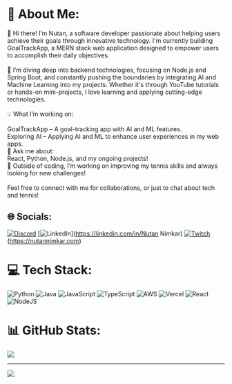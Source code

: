 # 💫 About Me:
👋 Hi there! I’m Nutan, a software developer passionate about helping users achieve their goals through innovative technology. I'm currently building GoalTrackApp, a MERN stack web application designed to empower users to accomplish their daily objectives.<br><br>🌟 I’m diving deep into backend technologies, focusing on Node.js and Spring Boot, and constantly pushing the boundaries by integrating AI and Machine Learning into my projects. Whether it's through YouTube tutorials or hands-on mini-projects, I love learning and applying cutting-edge technologies.<br><br>💡 What I’m working on:<br><br>GoalTrackApp – A goal-tracking app with AI and ML features.<br>Exploring AI – Applying AI and ML to enhance user experiences in my web apps.<br>💬 Ask me about:<br>React, Python, Node.js, and my ongoing projects!<br>🎾 Outside of coding, I’m working on improving my tennis skills and always looking for new challenges!<br><br>Feel free to connect with me for collaborations, or just to chat about tech and tennis!


## 🌐 Socials:
[![Discord](https://img.shields.io/badge/Discord-%237289DA.svg?logo=discord&logoColor=white)](https://discord.gg/.blackops99) [![LinkedIn](https://img.shields.io/badge/LinkedIn-%230077B5.svg?logo=linkedin&logoColor=white)](https://linkedin.com/in/Nutan Nimkar) [![Twitch](https://img.shields.io/badge/Twitch-%239146FF.svg?logo=Twitch&logoColor=white)](https://twitch.tv/ngttv99) (https://nutannimkar.com)

# 💻 Tech Stack:
![Python](https://img.shields.io/badge/python-3670A0?style=for-the-badge&logo=python&logoColor=ffdd54) ![Java](https://img.shields.io/badge/java-%23ED8B00.svg?style=for-the-badge&logo=openjdk&logoColor=white) ![JavaScript](https://img.shields.io/badge/javascript-%23323330.svg?style=for-the-badge&logo=javascript&logoColor=%23F7DF1E) ![TypeScript](https://img.shields.io/badge/typescript-%23007ACC.svg?style=for-the-badge&logo=typescript&logoColor=white) ![AWS](https://img.shields.io/badge/AWS-%23FF9900.svg?style=for-the-badge&logo=amazon-aws&logoColor=white) ![Vercel](https://img.shields.io/badge/vercel-%23000000.svg?style=for-the-badge&logo=vercel&logoColor=white) ![React](https://img.shields.io/badge/react-%2320232a.svg?style=for-the-badge&logo=react&logoColor=%2361DAFB) ![NodeJS](https://img.shields.io/badge/node.js-6DA55F?style=for-the-badge&logo=node.js&logoColor=white)
# 📊 GitHub Stats:
![](https://github-readme-streak-stats.herokuapp.com/?user=NutanNimkar&theme=tokyonight&hide_border=false)<br/>

---
[![](https://visitcount.itsvg.in/api?id=NutanNimkar&icon=0&color=0)](https://visitcount.itsvg.in)

<!-- Proudly created with GPRM ( https://gprm.itsvg.in ) -->
